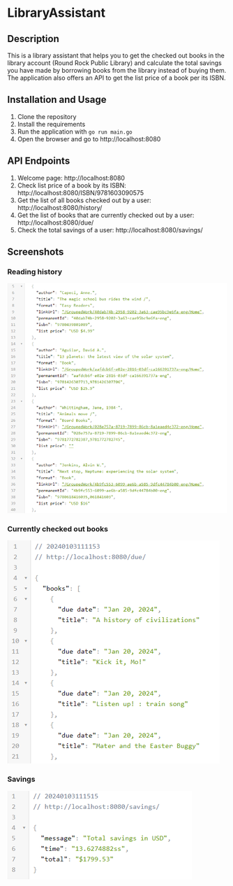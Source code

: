 # LibraryAssistant

## Description
This is a library assistant that helps you to get the checked out books in the library account (Round Rock Public Library) and calculate the total savings you have made by borrowing books from the library instead of buying them.
The application also offers an API to get the list price of a book per its ISBN.

## Installation and Usage
1. Clone the repository
2. Install the requirements
3. Run the application with `go run main.go`
4. Open the browser and go to http://localhost:8080

## API Endpoints
1. Welcome page: http://localhost:8080
2. Check list price of a book by its ISBN: http://localhost:8080/ISBN/9781603090575
3. Get the list of all books checked out by a user: http://localhost:8080/history/
4. Get the list of books that are currently checked out by a user: http://localhost:8080/due/
5. Check the total savings of a user: http://localhost:8080/savings/

## Screenshots
### Reading history
![History](screenshots/history.png)
### Currently checked out books
![Due](screenshots/dueBooks.png)
### Savings
![Savings](screenshots/savings.png)

